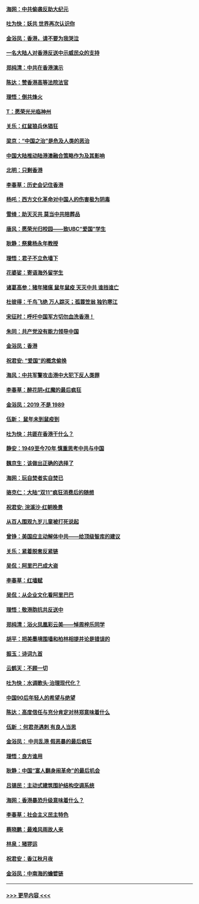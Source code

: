#### [海网：中共偷袭反助大纪元](../pages/nsc993/n11673515.md?t=11230811) 
#### [吐为快：妖共 世界再次认识你](../pages/nsc993/n11673506.md?t=11230811) 
#### [金浴凤：香港，请不要为我哭泣](../pages/nsc993/n11673248.md?t=11230811) 
#### [一名大陆人对香港反送中示威民众的支持](../pages/nsc993/n11672615.md?t=11230811) 
#### [郑纯清：中共在香港演示](../pages/nsc993/n11670539.md?t=11230811) 
#### [陈达：赞香港高等法院法官](../pages/nsc993/n11669542.md?t=11230811) 
#### [理悟：倒共烽火](../pages/nsc993/n11668844.md?t=11230811) 
#### [T：愿荣光光临神州](../pages/nsc993/n11668421.md?t=11230811) 
#### [关乐：红鼠狼兵休猖狂](../pages/nsc993/n11668378.md?t=11230811) 
#### [梁京：“中国之治”是危及人类的恶治](../pages/nsc993/n11668328.md?t=11230811) 
#### [中国大陆推动陆港澳融合策略作为及其影响](../pages/nsc993/n11668157.md?t=11230811) 
#### [北明：只剩香港](../pages/nsc993/n11668002.md?t=11230811) 
#### [李春草：历史会记住香港](../pages/nsc993/n11667927.md?t=11230811) 
#### [杨吒：西方文化革命对中国人的伤害极为阴毒](../pages/nsc993/n11664521.md?t=11230811) 
#### [雪绮：助天灭共 莫当中共陪葬品](../pages/nsc993/n11662650.md?t=11230811) 
#### [唐风：愿荣光归校园——致UBC“爱国”学生](../pages/nsc993/n11662194.md?t=11230811) 
#### [耿静：祭奠杨永年教授](../pages/nsc993/n11662514.md?t=11230811) 
#### [理悟：君子不立危墙下](../pages/nsc993/n11662172.md?t=11230811) 
#### [花婆娑：寄语海外留学生](../pages/nsc993/n11662121.md?t=11230811) 
#### [诸葛高参：猪年猪瘟 鼠年鼠疫 天灭中共 谁挡谁亡](../pages/nsc993/n11661980.md?t=11230811) 
#### [杜彼得：千鸟飞绝 万人踪灭；孤蓑笠翁 独钓寒江](../pages/nsc993/n11661170.md?t=11230811) 
#### [宋征时：呼吁中国军方切勿血洗香港！](../pages/nsc993/n11415318.md?t=11230811) 
#### [朱同：共产党没有能力领导中国](../pages/nsc993/n11660421.md?t=11230811) 
#### [金浴凤：香港](../pages/nsc993/n11660419.md?t=11230811) 
#### [祝君安: “爱国”的概念偷换](../pages/nsc993/n11659706.md?t=11230811) 
#### [海风：中共军警攻击港中大犯下反人类罪](../pages/nsc993/n11659632.md?t=11230811) 
#### [李春草：醉花阴•红魔的最后疯狂](../pages/nsc993/n11659287.md?t=11230811) 
#### [金浴凤：2019 不是 1989](../pages/nsc993/n11657663.md?t=11230811) 
#### [伍新： 鼠年未到鼠疫到](../pages/nsc993/n11655098.md?t=11230811) 
#### [吐为快：共匪在香港干什么？](../pages/nsc993/n11654891.md?t=11230811) 
#### [静安：1949至今70年 慎重思考中共与中国](../pages/nsc993/n11651244.md?t=11230811) 
#### [魏京生：该做出正确的选择了](../pages/nsc993/n11653084.md?t=11230811) 
#### [海网：玩自焚者实自焚已](../pages/nsc993/n11652423.md?t=11230811) 
#### [骆克仁：大陆“双11”疯狂消费后的随想](../pages/nsc993/n11652305.md?t=11230811) 
#### [祝君安: 浣溪沙·红朝晚景](../pages/nsc993/n11652258.md?t=11230811) 
#### [从百人围观九岁儿童被打死说起](../pages/nsc993/n11651030.md?t=11230811) 
#### [曾铮：美国应主动解体中共——给顶级智库的建议](../pages/nsc993/n11649888.md?t=11230811) 
#### [关乐：紧着脱套反紧链](../pages/nsc993/n11649069.md?t=11230811) 
#### [吴侃：阿里巴巴成大盗](../pages/nsc993/n11645523.md?t=11230811) 
#### [李春草：红墙赋](../pages/nsc993/n11646389.md?t=11230811) 
#### [吴侃：从企业文化看阿里巴巴](../pages/nsc993/n11645476.md?t=11230811) 
#### [理悟：敬港胞抗共反送中](../pages/nsc993/n11645466.md?t=11230811) 
#### [郑纯清：浴火凤凰彩云美——悼周梓乐同学](../pages/nsc993/n11645155.md?t=11230811) 
#### [胡平：把美墨境围墙和柏林相提并论是错误的](../pages/nsc993/n11645134.md?t=11230811) 
#### [振玉：诗词九首](../pages/nsc993/n11644081.md?t=11230811) 
#### [云鹤天：不顾一切](../pages/nsc993/n11643508.md?t=11230811) 
#### [吐为快：水调歌头·治理现代化？](../pages/nsc993/n11643485.md?t=11230811) 
#### [中国90后年轻人的希望与绝望](../pages/nsc993/n11642317.md?t=11230811) 
#### [陈达：高度信任与充分肯定对林郑意味着什么](../pages/nsc993/n11641441.md?t=11230811) 
#### [伍新 ：何君尧遇刺 有良人当思](../pages/nsc993/n11641503.md?t=11230811) 
#### [金浴凤： 中共乱港  假恶暴的最后疯狂](../pages/nsc993/n11641495.md?t=11230811) 
#### [理悟：良方谁用](../pages/nsc993/n11641463.md?t=11230811) 
#### [耿静：中国“富人翻身闹革命”的最后机会](../pages/nsc993/n11640655.md?t=11230811) 
#### [吕锡民：主动式建筑围护结构空调系统](../pages/nsc993/n11640168.md?t=11230811) 
#### [海网：香港暴恐升级意味着什么？](../pages/nsc993/n11635904.md?t=11230811) 
#### [李春草：社会主义民主特色](../pages/nsc993/n11634657.md?t=11230811) 
#### [蔡晓鹏：最难风雨故人来](../pages/nsc993/n11633145.md?t=11230811) 
#### [林泉：猪猡运](../pages/nsc993/n11631469.md?t=11230811) 
#### [祝君安：香江秋月夜](../pages/nsc993/n11631440.md?t=11230811) 
#### [金浴凤：中南海的蟾嬖链](../pages/nsc993/n11631290.md?t=11230811) 

----
#### [ >>> 更早内容 <<< ](../indexes/nsc993-earlier.md)
